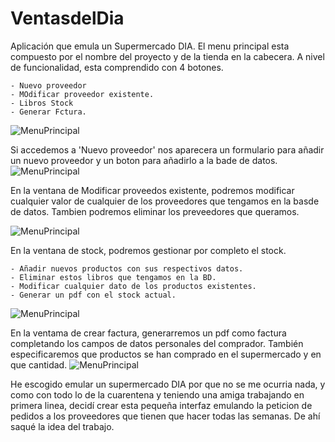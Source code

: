 # VentasdelDia

Aplicación que emula un Supermercado DIA.
El menu principal esta compuesto por el nombre del proyecto y de la tienda en la cabecera. A nivel de funcionalidad, esta comprendido con 4 botones.

    - Nuevo proveedor
    - MOdificar proveedor existente.
    - Libros Stock
    - Generar Fctura.
![MenuPrincipal](https://imgur.com/Principal.png)

Si accedemos a 'Nuevo proveedor' nos aparecera un formulario para añadir un nuevo proveedor y un boton para añadirlo a la bade de datos.
![MenuPrincipal](https://imgur.com/NuevoPreovedor.png)

En la ventana de Modificar proveedos existente, podremos modificar cualquier valor de cualquier de los proveedores que tengamos en la basde de datos. 
Tambien podremos eliminar los preveedores que queramos.

![MenuPrincipal](https://imgur.com/Listadeproveedores+.png)

En la ventana de stock, podremos gestionar por completo el stock.

    - Añadir nuevos productos con sus respectivos datos.
    - Eliminar estos libros que tengamos en la BD.
    - Modificar cualquier dato de los productos existentes.
    - Generar un pdf con el stock actual.

![MenuPrincipal](https://imgur.com/inventario.png)

En la ventama de crear factura, generarremos un pdf como factura completando los campos de datos personales del comprador.
También especificaremos que productos se han comprado en el supermercado y en que cantidad.
![MenuPrincipal](https://i.imgur.com/Crearfactura.png)

He escogido emular un supermercado DIA por que no se me ocurria nada, y como con todo lo de la cuarentena y teniendo una amiga trabajando en primera linea, decidí crear esta pequeña interfaz emulando la peticion de pedidos a los proveedores que tienen que hacer todas las semanas. De ahí saqué la idea del trabajo.


